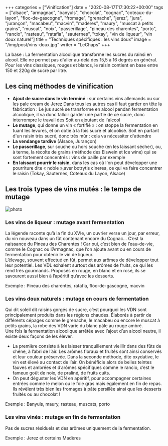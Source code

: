 +++
categories = ["Vinification"]
date = "2020-08-17T17:30:22+00:00"
tags = ["alsace", "armagnac", "banyuls", "chocolat", "cognac", "coteaux-du-layon", "floc-de-gascogne", "fromage", "grenache", "jerez", "jura", "jurançon", "macabeu", "macvin", "madères", "maury", "muscat à petits grains", "muscat", "noix", "passerillage", "pineau des charentes", "porto", "rancio", "rasteau", "ratafia", "sauternes", "tokay", "vin de liqueur", "vin doux naturel"] 
title = "Techniques spécifiques : les vins doux"
image = "/img/post/vins-doux.jpg"
writer = "LeChaps"
+++

La base : La fermentation alcoolique transforme les sucres du rainsi en alcool. Elle ne permet pas d'aller au-delà des 15,5 à 16 degrés en général. Pour les vins classiques, rouges et blancs, le raisin contient en base entre 150 et 220g de sucre par litre.  

## Les cinq méthodes de vinification

* **Ajout de sucre dans le vin terminé** : sur certains vins allemands ou sur les pale cream de Jerez Dans tous les autres cas il faut garder en tête la fabrication : Le jus sucré se transforme en alcool pendan fermentation alcoolique, il va donc falloir garder une partie de ce sucre, donc interrompre le travail des Soit en ajoutant de l'alccol
* **Le mutage**, qui donne un vin « fortifié » : on stoppe la fermentation en tuant les levures, et on obtie à la fois sucré et alcoolisé. Soit en partant d'un raisin très sucré, donc très mûr : cela va nécessiter d'attendre
* **La vendange tardive** (Alsace, Jurançon)
* **Le passerillage**, sur souche ou hors souche (en les laissant sécher), ou, à terme, la récolte de grains (méthode des Eiswein et Ice wine) qui se sont fortement concentrés : vins de paille par exemple
* **En laissant pourrir le raisin**, dans les cas où l'on peut développer une pourriture dite « noble »,aver botrytis cinerea, ce qui va faire concentrer le raisin (Tokay, Sauternes, Coteaux du Layon, Alsace)

## Les trois types de vins mutés : le temps de mutage

![photo][1]

### Les vins de liqueur : mutage avant fermentation

La légende raconte qu’à la fin du XVIe, un ouvrier verse un jour, par erreur, du vin nouveau dans un fût contenant encore du Cognac… C’est la naissance du Pineau des Charentes ! Car oui, c’est bien de l’eau-de-vie, comme le Cognac ou l’Armagnac, que l’on ajoute avant ou en cours de fermentation pour obtenir le vin de liqueur.  
L’élevage, souvent effectué en fût, permet aux arômes de développer tout leur potentiel.  Les VDL exhalent surtout des arômes de fruits, ce qui les rend très gourmands. Proposés en rouge, en blanc et en rosé, ils se savourent aussi bien à l’apéritif qu’avec les desserts.  

Exemple : Pineau des charentes, ratafia, floc-de-gascogne, macvin

### Les vins doux naturels : mutage en cours de fermentation

Qui dit soleil dit raisins gorgés de sucre, c’est pourquoi les VDN sont principalement produits dans les régions chaudes. Élaborés à partir de différents cépages comme le grenache, le macabeu ou encore le muscat à petits grains, la robe des VDN varie du blanc pâle au rouge ambré.  
Une fois la fermentation alcoolique arrêtée avec l’ajout d’un alcool neutre, il existe deux façons de les élever.

* La première consiste à les laisser tranquillement vieillir dans des fûts de chêne, à l’abri de l’air. Les arômes floraux et fruités sont ainsi conservés et leur couleur préservée. Dans la seconde méthode, dite oxydative, le vin est élevé au contact de l’air. On bénéficie alors de belles teintes fauves et ambrées et d’arômes spécifiques comme le rancio, c’est le fameux goût de noix, de praliné, de fruits cuits.
* On peut déguster les VDN en apéritif, pour accompagner certaines entrées comme le melon ou le foie gras mais également en fin de repas. Ils révèlent très bien les fromages à pâte persillée ainsi que les desserts fruités ou au chocolat !  

Exemple : Banyuls, maury, rasteau, muscats, porto

### Les vins vinés : mutage en fin de fermentation

Pas de sucres résiduels et des arômes uniquement de la fermentation.  

Exemple : Jerez et certains Madères



[1]: /img/post/vins-doux.jpg
